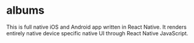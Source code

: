 # albums
This is full native iOS and Android app written in React Native. It renders entirely native device specific native UI through React Native JavaScript.
